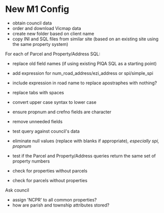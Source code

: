 # New M1 Config

* obtain council data
* order and download Vicmap data
* create new folder based on client name
* copy INI and SQL files from similar site (based on an existing site using the same property system)

For each of Parcel and Property/Address SQL:

* replace old field names (if using existing PIQA SQL as a starting point)
* add expression for num_road_address/ezi_address or spi/simple_spi
* include expression in road name to replace apostraphes with nothing?
* replace tabs with spaces
* convert upper case syntax to lower case
* ensure propnum and crefno fields are character
* remove unneeded fields
* test query against council's data
* eliminate null values (replace with blanks if appropriate), *especially spi, propnum*
* test if the Parcel and Property/Address queries return the same set of property numbers

* check for properties without parcels
* check for parcels without properties

Ask council

* assign 'NCPR' to all common properties?
* how are parish and township attributes stored?